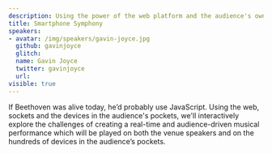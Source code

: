 ```yaml
---
description: Using the power of the web platform and the audience's own devices, Gavin will create a real-time, audience-driven musical performance.
title: Smartphone Symphony
speakers:
- avatar: /img/speakers/gavin-joyce.jpg
  github: gavinjoyce
  glitch:
  name: Gavin Joyce
  twitter: gavinjoyce
  url:
visible: true
---
```


If Beethoven was alive today, he’d probably use JavaScript. Using the web, sockets and the devices in the audience's pockets, we'll interactively explore the challenges of creating a real-time and audience-driven musical performance which will be played on both the venue speakers and on the hundreds of devices in the audience’s pockets.
